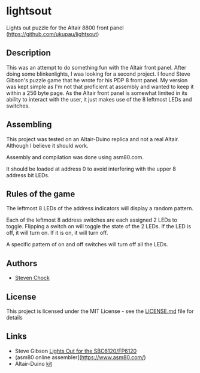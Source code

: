 # lightsout
Lights out puzzle for the Altair 8800 front panel
(https://github.com/ukupau/lightsout)

## Description
This was an attempt to do something fun with the Altair front panel.
After doing some blinkenlights, I waa looking for a second project.
I found Steve Gibson's puzzle game that he wrote for his PDP 8 front panel.
My version was kept simple as I'm not that proficient at assembly and wanted to keep it within a 256 byte page.
As the Altair front panel is somewhat limited in its ability to interact with the user, it just makes use of the 8 leftmost
LEDs and switches.

## Assembling
This project was tested on an Altair-Duino replica and not a real Altair.
Although I believe it should work.

Assembly and compilation was done using asm80.com. 

It should be loaded at address 0 to avoid interfering with the upper 8 address bit LEDs.

## Rules of the game
The leftmost 8 LEDs of the address indicators will display a random pattern.

Each of the leftmost 8 address switches are each assigned 2 LEDs to toggle. 
Flipping a switch on will toggle the state of the 2 LEDs. 
If the LED is off, it will turn on. If it is on, it will turn off.

A specific pattern of on and off switches will turn off all the LEDs.

## Authors

* [Steven Chock](https://github.com/ukupau)

## License

This project is licensed under the MIT License - see the [LICENSE.md](LICENSE.md) file for details

## Links

* Steve Gibson [Lights Out for the SBC6120/FP6120](https://www.grc.com/pdp-8/lightsout-sbc.htm)
* (asm80 online assembler](https://www.asm80.com/)
* Altair-Duino [kit](https://www.altairduino.com/)